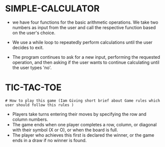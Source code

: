 # SIMPLE-CALCULATOR
* we have four functions for the basic arithmetic operations. We take two numbers as input from the user and call the respective function based on the user's choice.

* We use a while loop to repeatedly perform calculations until the user decides to exit.

* The program continues to ask for a new input, performing the requested operation, and then asking if the user wants to continue     calculating until the user types 'no'.


# TIC-TAC-TOE
    
    # How to play this game (Iam Giving short brief about Game rules which user should follow this rules )
    
* Players take turns entering their moves by specifying the row and column numbers.
* The game ends when one player completes a row, column, or diagonal with their symbol (X or O), or when the board is full.
* The player who achieves this first is declared the winner, or the game ends in a draw if no winner is found.
